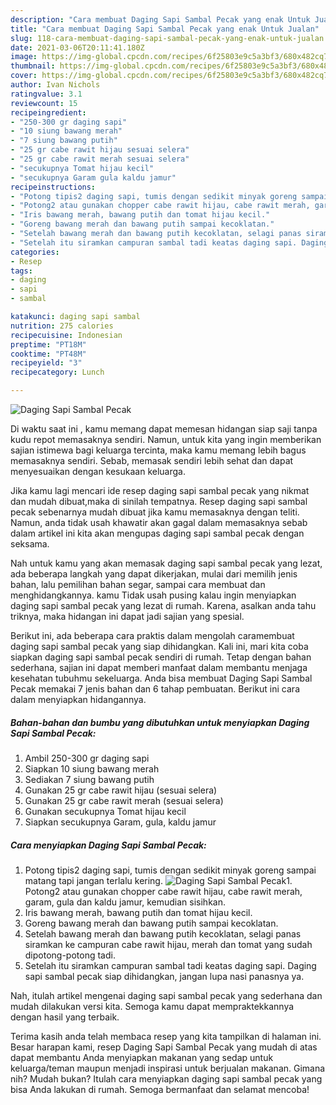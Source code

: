 ```yaml
---
description: "Cara membuat Daging Sapi Sambal Pecak yang enak Untuk Jualan"
title: "Cara membuat Daging Sapi Sambal Pecak yang enak Untuk Jualan"
slug: 118-cara-membuat-daging-sapi-sambal-pecak-yang-enak-untuk-jualan
date: 2021-03-06T20:11:41.180Z
image: https://img-global.cpcdn.com/recipes/6f25803e9c5a3bf3/680x482cq70/daging-sapi-sambal-pecak-foto-resep-utama.jpg
thumbnail: https://img-global.cpcdn.com/recipes/6f25803e9c5a3bf3/680x482cq70/daging-sapi-sambal-pecak-foto-resep-utama.jpg
cover: https://img-global.cpcdn.com/recipes/6f25803e9c5a3bf3/680x482cq70/daging-sapi-sambal-pecak-foto-resep-utama.jpg
author: Ivan Nichols
ratingvalue: 3.1
reviewcount: 15
recipeingredient:
- "250-300 gr daging sapi"
- "10 siung bawang merah"
- "7 siung bawang putih"
- "25 gr cabe rawit hijau sesuai selera"
- "25 gr cabe rawit merah sesuai selera"
- "secukupnya Tomat hijau kecil"
- "secukupnya Garam gula kaldu jamur"
recipeinstructions:
- "Potong tipis2 daging sapi, tumis dengan sedikit minyak goreng sampai matang tapi jangan terlalu kering."
- "Potong2 atau gunakan chopper cabe rawit hijau, cabe rawit merah, garam, gula dan kaldu jamur, kemudian sisihkan."
- "Iris bawang merah, bawang putih dan tomat hijau kecil."
- "Goreng bawang merah dan bawang putih sampai kecoklatan."
- "Setelah bawang merah dan bawang putih kecoklatan, selagi panas siramkan ke campuran cabe rawit hijau, merah dan tomat yang sudah dipotong-potong tadi."
- "Setelah itu siramkan campuran sambal tadi keatas daging sapi. Daging sapi sambal pecak siap dihidangkan, jangan lupa nasi panasnya ya."
categories:
- Resep
tags:
- daging
- sapi
- sambal

katakunci: daging sapi sambal 
nutrition: 275 calories
recipecuisine: Indonesian
preptime: "PT18M"
cooktime: "PT48M"
recipeyield: "3"
recipecategory: Lunch

---
```



![Daging Sapi Sambal Pecak](https://img-global.cpcdn.com/recipes/6f25803e9c5a3bf3/680x482cq70/daging-sapi-sambal-pecak-foto-resep-utama.jpg)

Di waktu  saat ini , kamu memang dapat memesan hidangan siap saji tanpa kudu repot memasaknya sendiri. Namun, untuk kita yang ingin memberikan sajian istimewa bagi keluarga tercinta, maka kamu memang lebih bagus memasaknya sendiri. Sebab, memasak sendiri lebih sehat dan dapat menyesuaikan dengan kesukaan keluarga.

Jika kamu lagi mencari ide resep daging sapi sambal pecak yang nikmat dan mudah dibuat,maka di sinilah tempatnya. Resep daging sapi sambal pecak  sebenarnya mudah dibuat jika kamu memasaknya dengan teliti. Namun, anda tidak usah khawatir akan gagal dalam memasaknya 
sebab dalam artikel ini kita akan mengupas daging sapi sambal pecak dengan seksama.  



Nah untuk kamu yang akan memasak daging sapi sambal pecak yang lezat, ada beberapa langkah yang dapat dikerjakan, mulai dari memilih jenis bahan, lalu pemilihan bahan segar, sampai cara membuat dan menghidangkannya. kamu Tidak usah pusing kalau ingin menyiapkan daging sapi sambal pecak yang lezat di rumah. Karena, asalkan anda  tahu triknya, maka hidangan ini dapat jadi sajian yang spesial.

Berikut ini, ada beberapa cara praktis  dalam mengolah caramembuat daging sapi sambal pecak yang siap dihidangkan. Kali ini, mari kita coba siapkan daging sapi sambal pecak sendiri di rumah. Tetap dengan bahan sederhana, sajian ini dapat memberi manfaat dalam membantu menjaga kesehatan tubuhmu sekeluarga. Anda bisa membuat Daging Sapi Sambal Pecak memakai 7 jenis bahan dan 6 tahap pembuatan. Berikut ini cara dalam menyiapkan hidangannya.

<!--inarticleads1-->

##### Bahan-bahan dan bumbu yang dibutuhkan untuk menyiapkan Daging Sapi Sambal Pecak:

1. Ambil 250-300 gr daging sapi
1. Siapkan 10 siung bawang merah
1. Sediakan 7 siung bawang putih
1. Gunakan 25 gr cabe rawit hijau (sesuai selera)
1. Gunakan 25 gr cabe rawit merah (sesuai selera)
1. Gunakan secukupnya Tomat hijau kecil
1. Siapkan secukupnya Garam, gula, kaldu jamur




<!--inarticleads2-->

##### Cara menyiapkan Daging Sapi Sambal Pecak:

1. Potong tipis2 daging sapi, tumis dengan sedikit minyak goreng sampai matang tapi jangan terlalu kering.
<img src="https://img-global.cpcdn.com/steps/69823a0801c3de91/160x128cq70/daging-sapi-sambal-pecak-langkah-memasak-1-foto.jpg" alt="Daging Sapi Sambal Pecak">1. Potong2 atau gunakan chopper cabe rawit hijau, cabe rawit merah, garam, gula dan kaldu jamur, kemudian sisihkan.
1. Iris bawang merah, bawang putih dan tomat hijau kecil.
1. Goreng bawang merah dan bawang putih sampai kecoklatan.
1. Setelah bawang merah dan bawang putih kecoklatan, selagi panas siramkan ke campuran cabe rawit hijau, merah dan tomat yang sudah dipotong-potong tadi.
1. Setelah itu siramkan campuran sambal tadi keatas daging sapi. Daging sapi sambal pecak siap dihidangkan, jangan lupa nasi panasnya ya.




Nah, itulah artikel mengenai  daging sapi sambal pecak  yang sederhana dan mudah dilakukan versi kita. Semoga kamu dapat mempraktekkannya dengan hasil yang terbaik. 

Terima kasih anda telah membaca resep yang kita tampilkan di halaman ini. Besar harapan kami, resep  Daging Sapi Sambal Pecak yang mudah di atas dapat membantu Anda menyiapkan makanan yang sedap untuk keluarga/teman maupun menjadi inspirasi untuk berjualan makanan. Gimana nih? Mudah bukan? Itulah cara menyiapkan daging sapi sambal pecak yang bisa Anda lakukan di rumah. Semoga bermanfaat dan selamat mencoba!

